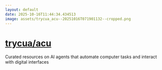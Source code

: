 ```yaml
---
layout: default
date: 2025-10-16T11:44:34.434513
image: assets/trycua_acu--20251016T071901132--cropped.png
---
```


# [trycua/acu](https://github.com/trycua/acu)

Curated resources on AI agents that automate computer tasks and interact with digital interfaces
